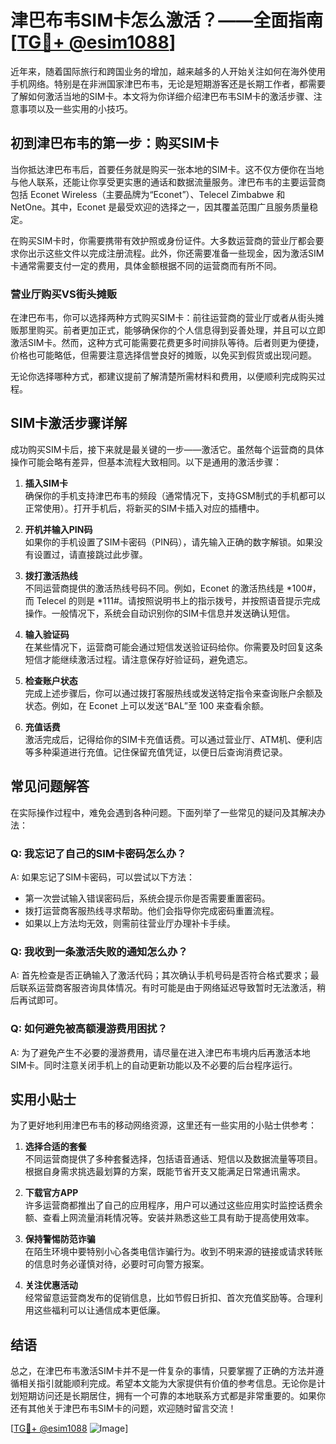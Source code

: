 # 津巴布韦SIM卡怎么激活？——全面指南[[TG💪+ @esim1088](https://t.me/s/esim1088)]

近年来，随着国际旅行和跨国业务的增加，越来越多的人开始关注如何在海外使用手机网络。特别是在非洲国家津巴布韦，无论是短期游客还是长期工作者，都需要了解如何激活当地的SIM卡。本文将为你详细介绍津巴布韦SIM卡的激活步骤、注意事项以及一些实用的小技巧。

## 初到津巴布韦的第一步：购买SIM卡

当你抵达津巴布韦后，首要任务就是购买一张本地的SIM卡。这不仅方便你在当地与他人联系，还能让你享受更实惠的通话和数据流量服务。津巴布韦的主要运营商包括 Econet Wireless（主要品牌为“Econet”）、Telecel Zimbabwe 和 NetOne。其中，Econet 是最受欢迎的选择之一，因其覆盖范围广且服务质量稳定。

在购买SIM卡时，你需要携带有效护照或身份证件。大多数运营商的营业厅都会要求你出示这些文件以完成注册流程。此外，你还需要准备一些现金，因为激活SIM卡通常需要支付一定的费用，具体金额根据不同的运营商而有所不同。

### 营业厅购买VS街头摊贩

在津巴布韦，你可以选择两种方式购买SIM卡：前往运营商的营业厅或者从街头摊贩那里购买。前者更加正式，能够确保你的个人信息得到妥善处理，并且可以立即激活SIM卡。然而，这种方式可能需要花费更多时间排队等待。后者则更为便捷，价格也可能略低，但需要注意选择信誉良好的摊贩，以免买到假货或出现问题。

无论你选择哪种方式，都建议提前了解清楚所需材料和费用，以便顺利完成购买过程。

## SIM卡激活步骤详解

成功购买SIM卡后，接下来就是最关键的一步——激活它。虽然每个运营商的具体操作可能会略有差异，但基本流程大致相同。以下是通用的激活步骤：

1. **插入SIM卡**  
   确保你的手机支持津巴布韦的频段（通常情况下，支持GSM制式的手机都可以正常使用）。打开手机后，将新买的SIM卡插入对应的插槽中。

2. **开机并输入PIN码**  
   如果你的手机设置了SIM卡密码（PIN码），请先输入正确的数字解锁。如果没有设置过，请直接跳过此步骤。

3. **拨打激活热线**  
   不同运营商提供的激活热线号码不同。例如，Econet 的激活热线是 *100#，而 Telecel 的则是 *111#。请按照说明书上的指示拨号，并按照语音提示完成操作。一般情况下，系统会自动识别你的SIM卡信息并发送确认短信。

4. **输入验证码**  
   在某些情况下，运营商可能会通过短信发送验证码给你。你需要及时回复这条短信才能继续激活过程。请注意保存好验证码，避免遗忘。

5. **检查账户状态**  
   完成上述步骤后，你可以通过拨打客服热线或发送特定指令来查询账户余额及状态。例如，在 Econet 上可以发送“BAL”至 100 来查看余额。

6. **充值话费**  
   激活完成后，记得给你的SIM卡充值话费。可以通过营业厅、ATM机、便利店等多种渠道进行充值。记住保留充值凭证，以便日后查询消费记录。

## 常见问题解答

在实际操作过程中，难免会遇到各种问题。下面列举了一些常见的疑问及其解决办法：

### Q: 我忘记了自己的SIM卡密码怎么办？
A: 如果忘记了SIM卡密码，可以尝试以下方法：
- 第一次尝试输入错误密码后，系统会提示你是否需要重置密码。
- 拨打运营商客服热线寻求帮助。他们会指导你完成密码重置流程。
- 如果以上方法均无效，则需前往营业厅办理补卡手续。

### Q: 我收到一条激活失败的通知怎么办？
A: 首先检查是否正确输入了激活代码；其次确认手机号码是否符合格式要求；最后联系运营商客服咨询具体情况。有时可能是由于网络延迟导致暂时无法激活，稍后再试即可。

### Q: 如何避免被高额漫游费用困扰？
A: 为了避免产生不必要的漫游费用，请尽量在进入津巴布韦境内后再激活本地SIM卡。同时注意关闭手机上的自动更新功能以及不必要的后台程序运行。

## 实用小贴士

为了更好地利用津巴布韦的移动网络资源，这里还有一些实用的小贴士供参考：

1. **选择合适的套餐**  
   不同运营商提供了多种套餐选择，包括语音通话、短信以及数据流量等项目。根据自身需求挑选最划算的方案，既能节省开支又能满足日常通讯需求。

2. **下载官方APP**  
   许多运营商都推出了自己的应用程序，用户可以通过这些应用实时监控话费余额、查看上网流量消耗情况等。安装并熟悉这些工具有助于提高使用效率。

3. **保持警惕防范诈骗**  
   在陌生环境中要特别小心各类电信诈骗行为。收到不明来源的链接或请求转账的信息时务必谨慎对待，必要时可向警方报案。

4. **关注优惠活动**  
   经常留意运营商发布的促销信息，比如节假日折扣、首次充值奖励等。合理利用这些福利可以让通信成本更低廉。

## 结语

总之，在津巴布韦激活SIM卡并不是一件复杂的事情，只要掌握了正确的方法并遵循相关指引就能顺利完成。希望本文能为大家提供有价值的参考信息。无论你是计划短期访问还是长期居住，拥有一个可靠的本地联系方式都是非常重要的。如果你还有其他关于津巴布韦SIM卡的问题，欢迎随时留言交流！

[[TG💪+ @esim1088](https://t.me/s/esim1088) ![Image](https://i.postimg.cc/4NQfJmqS/Snipaste-2025-05-13-00-14-12.png)]